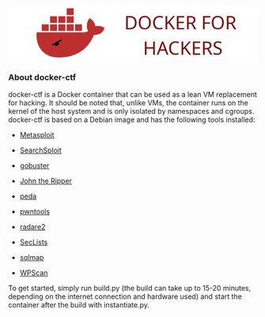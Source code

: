 ![banner.png](banner.png "banner.png")

### About docker-ctf

docker-ctf is a Docker container that can be used as a lean VM replacement for hacking. It should be noted that, unlike VMs, the container runs on the kernel of the host system and is only isolated by namespaces and cgroups. docker-ctf is based on a Debian image and has the following tools installed:

- [Metasploit](https://github.com/rapid7/metasploit-framework)

- [SearchSploit](https://gitlab.com/exploit-database/exploitdb)

- [gobuster](https://github.com/OJ/gobuster)

- [John the Ripper](https://github.com/openwall/john)

- [peda](https://github.com/longld/peda)

- [pwntools](https://github.com/Gallopsled/pwntools)

- [radare2](https://github.com/radareorg/radare2)

- [SecLists](https://github.com/danielmiessler/SecLists)

- [sqlmap](https://github.com/sqlmapproject/sqlmap)

- [WPScan](https://github.com/wpscanteam/wpscan)


To get started, simply run build.py (the build can take up to 15-20 minutes, depending on the internet connection and hardware used) and start the container after the build with instantiate.py.
